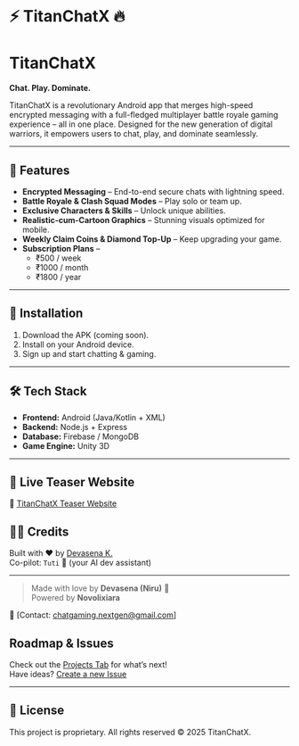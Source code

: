 # ⚡ TitanChatX 🔥

# TitanChatX  
**Chat. Play. Dominate.**

TitanChatX is a revolutionary Android app that merges high-speed encrypted messaging with a full-fledged multiplayer battle royale gaming experience – all in one place. Designed for the new generation of digital warriors, it empowers users to chat, play, and dominate seamlessly.

---

## 🚀 Features
- **Encrypted Messaging** – End-to-end secure chats with lightning speed.
- **Battle Royale & Clash Squad Modes** – Play solo or team up.
- **Exclusive Characters & Skills** – Unlock unique abilities.
- **Realistic-cum-Cartoon Graphics** – Stunning visuals optimized for mobile.
- **Weekly Claim Coins & Diamond Top-Up** – Keep upgrading your game.
- **Subscription Plans** –  
  - ₹500 / week  
  - ₹1000 / month  
  - ₹1800 / year  

---

## 📲 Installation
1. Download the APK (coming soon).
2. Install on your Android device.
3. Sign up and start chatting & gaming.

---

## 🛠 Tech Stack
- **Frontend:** Android (Java/Kotlin + XML)
- **Backend:** Node.js + Express
- **Database:** Firebase / MongoDB
- **Game Engine:** Unity 3D

---

## 🚀 Live Teaser Website  
🔗 [TitanChatX Teaser Website](https://devasena-k09.github.io/TitanChatX-Android/website/)

## 🙋‍♀️ Credits

Built with ❤️ by [Devasena K.](https://github.com/Devasena-K09)  
Co-pilot: `Tuti` 🤖 (your AI dev assistant)

---
> Made with love by **Devasena (Niru)** 🦋  
> Powered by **Novolixiara**

📧 [Contact: chatgaming.nextgen@gmail.com]

##  Roadmap & Issues

Check out the [Projects Tab](https://github.com/Devasena-K09/TitanChatX-Android/projects) for what’s next!  
Have ideas? [Create a new Issue](https://github.com/Devasena-K09/TitanChatX-Android/issues/new)

---
## 📌 License
This project is proprietary. All rights reserved © 2025 TitanChatX.

